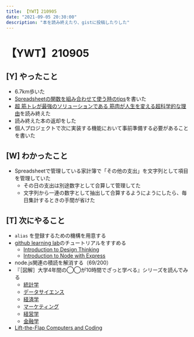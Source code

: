 ```yaml
---
title: 【YWT】210905
date: "2021-09-05 20:30:00"
description: "本を読み終えたり、gistに投稿したりした"
---
```


# 【YWT】210905

## [Y] やったこと

- 6.7km歩いた
- [Spreadsheetの関数を組み合わせて使う時のtips](https://gist.github.com/LeeDDHH/964f5e4919b52439419c3a73fbcf0ee7)を書いた
- [超 筋トレが最強のソリューションである 筋肉が人生を変える超科学的な理由](https://gist.github.com/LeeDDHH/a024e754b91fd600adb10c0e05e41a13)を読み終えた
- 読み終えた本の返却をした
- 個人プロジェクトで次に実装する機能において事前準備する必要があることを書いた

## [W] わかったこと

- Spreadsheetで管理している家計簿で「その他の支出」を文字列として項目を管理していた
  - その日の支出は別途数字として合算して管理してた
  - 文字列から一連の数字として抽出して合算するようにようにしたら、毎日集計するときの手間が省けた

## [T] 次にやること

- `alias` を登録するための機構を用意する
- [github learning lab](https://lab.github.com/githubtraining)のチュートリアルをすすめる
  - [Introduction to Design Thinking](https://lab.github.com/githubtraining/introduction-to-design-thinking)
  - [Introduction to Node with Express](https://lab.github.com/everydeveloper/introduction-to-node-with-express)
- node.js関連の積読を解消する（69/200）
- 『［図解］大学4年間の◯◯が10時間でざっと学べる』シリーズを読んでみる
  - [統計学](https://www.amazon.co.jp/dp/B07PXB4NN9)
  - [データサイエンス](https://www.amazon.co.jp/dp/B07XNW3TQM)
  - [経済学](https://www.amazon.co.jp/dp/B01KNLFHH6)
  - [マーケティング](https://www.amazon.co.jp/dp/B07BNC2SV3)
  - [経営学](https://www.amazon.co.jp/dp/B071SKDF3L)
  - [金融学](https://www.amazon.co.jp/dp/B07BB6Z7FW)
- [Lift-the-Flap Computers and Coding](https://www.amazon.co.jp/dp/1409591514)
